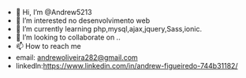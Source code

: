 - 👋 Hi, I’m @Andrew5213
- 👀 I’m interested no desenvolvimento web  
- 🌱 I’m currently learning  php,mysql,ajax,jquery,Sass,ionic.
- 💞️ I’m looking to collaborate on ..
- 📫 How to reach me 
- email: andrewoliveira282@gmail.com
- linkedln:https://www.linkedin.com/in/andrew-figueiredo-744b31182/
<!---
Andrew5213/Andrew5213 is a ✨ special ✨ repository because its `README.md` (this file) appears on your GitHub profile.
You can click the Preview link to take a look at your changes.
--->

